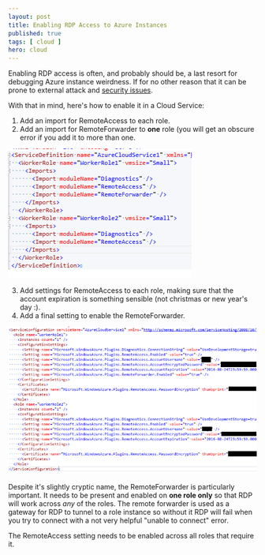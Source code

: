 ```yaml
---
layout: post
title: Enabling RDP Access to Azure Instances
published: true 
tags: [ cloud ]
hero: cloud
---
```


Enabling RDP access is often, and probably should be, a last resort for debugging Azure 
instance weirdness. If for no other reason that it can be prone to external attack and 
[security issues](https://technet.microsoft.com/en-us/library/security/ms15-067.aspx).

With that in mind, here's how to enable it in a Cloud Service:

1. Add an import for RemoteAccess to each role.
2. Add an import for RemoteForwarder to **one** role (you will get an obscure error if you 
add it to more than one.

![cloud service def](/img/posts/enabling-rdp-access-to-azure-instances/cloud-service-def.png "cloud service definition")

3. Add settings for RemoteAccess to each role, making sure that the account expiration is 
something sensible (not christmas or new year's day :).
4. Add a final setting to enable the RemoteForwarder.

![cloud service cfg](/img/posts/enabling-rdp-access-to-azure-instances/cloud-service-cfg.png "cloud service config")    

Despite it's slightly cryptic name, the RemoteForwarder is particularly important. It needs to be present and 
enabled on **one role only** so that RDP will work across *any* of the roles. The remote forwarder is used as a 
gateway for RDP to tunnel to a role instance so without it RDP will fail when you try to connect with a not very 
helpful "unable to connect" error.

The RemoteAccess setting needs to be enabled across all roles that require it.
  
